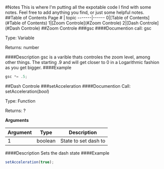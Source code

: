 #Notes
This is where I'm putting all the expotable code I find with some notes. Feel free to add anything you find, or just some helpful notes. 
##Table of Contents
Page # | topic
-------|------
0|[Table of Contents](#Table of Contents)
1|[Zoom Controle](#Zoom Controle)
2|[Dash Controle](#Dash Controle)
##Zoom Controle
###gsc
####Documention
call: gsc

Type: Variable

Returns: number

####Description
gsc is a varible thats controles the zoom level, among other things. The starting .9 and will get closer to 0 in a Logarithmic fashion as you get bigger. 
####Example
```javascript
gsc *= .5;
```
##Dash Controle
###setAcceleration
####Documention
Call: setAcceleration(_bool_)

Type: Function

Returns: ?

**Arguments**

Argument | Type | Description
---|---| ---
1 | boolean | State to set dash to

####Description
Sets the dash state
####Example
```javascript
setAcceleration(true);
```
